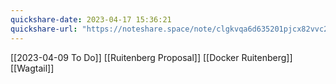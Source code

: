 ```yaml
---
quickshare-date: 2023-04-17 15:36:21
quickshare-url: "https://noteshare.space/note/clgkvqa6d635201pjcx82vvc2#4a6nVfpj/duxl+ijOGhlRZOHutZj3duB7nxHnCm0q/4"
---
```

[[2023-04-09 To Do]]
[[Ruitenberg Proposal]]
[[Docker Ruitenberg]]
[[Wagtail]]

